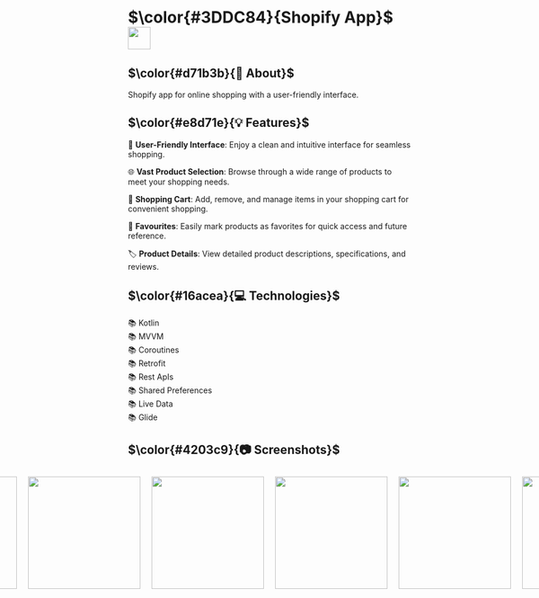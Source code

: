 # $\color{#3DDC84}{Shopify  App}$  <img height="40" src="https://user-images.githubusercontent.com/25181517/117269608-b7dcfb80-ae58-11eb-8e66-6cc8753553f0.png" />

## $\color{#d71b3b}{🚀 About}$

Shopify app for online shopping with a user-friendly interface.


## $\color{#e8d71e}{💡 Features}$

📱 **User-Friendly Interface**: Enjoy a clean and intuitive interface for seamless shopping.

🌐 **Vast Product Selection**: Browse through a wide range of products to meet your shopping needs.

🛒 **Shopping Cart**: Add, remove, and manage items in your shopping cart for convenient shopping.

🌟 **Favourites**: Easily mark products as favorites for quick access and future reference.

🏷️ **Product Details**: View detailed product descriptions, specifications, and reviews.


## $\color{#16acea}{💻 Technologies}$

📚 Kotlin
<br>
📚 MVVM
<br>
📚 Coroutines 
<br>
📚 Retrofit 
<br>
📚 Rest ApIs
<br>
📚 Shared Preferences
<br>
📚 Live Data
<br>
📚 Glide


## $\color{#4203c9}{📷 Screenshots}$

<div style="display: flex; justify-content: center;">
  <img src="https://github.com/abdelrahmanmohamed19/Shopify/assets/61879243/0d32b8d2-eef5-4e64-8f02-b6c3527781b9" width="200" hspace="10" vspace="10">
  <img src="https://github.com/abdelrahmanmohamed19/Shopify/assets/61879243/5afe4d81-2a7f-4a83-b892-dd3bd1535442" width="200" hspace="10" vspace="10">
  <img src="https://github.com/abdelrahmanmohamed19/Shopify/assets/61879243/f799bece-51e7-46d6-81d2-4ffdb2e2397b" width="200" hspace="10" vspace="10">
  <img src="https://github.com/abdelrahmanmohamed19/Shopify/assets/61879243/38d105b3-1b4d-45f8-83ad-db3d8ebac63b" width="200" hspace="10" vspace="10">
  <img src="https://github.com/abdelrahmanmohamed19/Shopify/assets/61879243/51df4cf2-2cbd-40ae-9eb3-d6f454683abe" width="200" hspace="10" vspace="10">
  <img src="https://github.com/abdelrahmanmohamed19/Shopify/assets/61879243/99a6a020-4c09-436f-b5b1-15723e254d18" width="200" hspace="10" vspace="10">
  <img src="https://github.com/abdelrahmanmohamed19/Shopify/assets/61879243/5cc0a0cb-1a29-4ff2-9375-0b797a9420da" width="200" hspace="10" vspace="10">
  <img src="https://github.com/abdelrahmanmohamed19/Shopify/assets/61879243/e692b42a-daf1-4171-915d-ee0b04ecf140" width="200" hspace="10" vspace="10">
</div>
